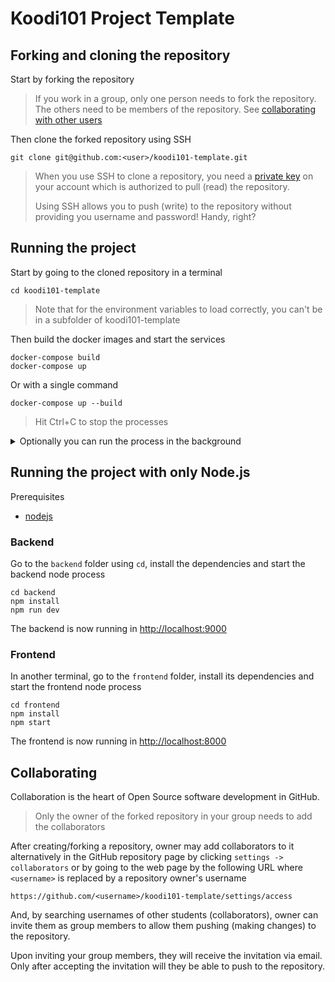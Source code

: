 # Koodi101 Project Template

## Forking and cloning the repository

Start by forking the repository

> If you work in a group, only one person needs to fork the repository.
> The others need to be members of the repository. See [collaborating with other users](#collaborating)

Then clone the forked repository using SSH

    git clone git@github.com:<user>/koodi101-template.git

> When you use SSH to clone a repository, you need a [private key](https://help.github.com/en/github/authenticating-to-github/generating-a-new-ssh-key-and-adding-it-to-the-ssh-agent) on your account which is authorized to pull (read) the repository.
>
> Using SSH allows you to push (write) to the repository without providing you username and password! Handy, right?

## Running the project

Start by going to the cloned repository in a terminal

    cd koodi101-template

> Note that for the environment variables to load correctly, you can't be in a subfolder of koodi101-template

Then build the docker images and start the services

    docker-compose build
    docker-compose up

Or with a single command

    docker-compose up --build

> Hit Ctrl+C to stop the processes

<details>
<summary> Optionally you can run the process in the background </summary>
<br>

Add `-d` to the docker-compose commands.

    docker-compose build
    docker-compose up -d

Or with a single command

    docker-compose up --build -d

> `-d` comes from the word _detached_

To see if the project is running

    docker-compose ps

To stop the running background processes and remove the built images

    docker-compose down --rmi all --remove-orphans

> If the processes are not running `docker-compose down` also removes the _containers_ and images

If you don't want to remove the images, you can just run

    docker-compose down

</details>

## Running the project with only Node.js

Prerequisites

- [nodejs](http://nodejs.org)

### Backend

Go to the `backend` folder using `cd`, install the dependencies and start the backend node process

    cd backend
    npm install
    npm run dev

The backend is now running in [http://localhost:9000](http://localhost:9000/api/greeting)

### Frontend

In another terminal, go to the `frontend` folder, install its dependencies and start the frontend node process

    cd frontend
    npm install
    npm start

The frontend is now running in [http://localhost:8000](http://localhost:8000)

## Collaborating

Collaboration is the heart of Open Source software development in GitHub.

> Only the owner of the forked repository in your group needs to add the collaborators

After creating/forking a repository, owner may add collaborators to it alternatively in the GitHub repository page by clicking `settings -> collaborators` or by going to the web page by the following URL where `<username>` is replaced by a repository owner's username

    https://github.com/<username>/koodi101-template/settings/access

And, by searching usernames of other students (collaborators), owner can invite them as group members to allow them pushing (making changes) to the repository.

Upon inviting your group members, they will receive the invitation via email. Only after accepting the invitation will they be able to push to the repository.
